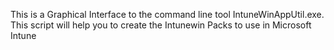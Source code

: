 This is a Graphical Interface to the command line tool IntuneWinAppUtil.exe.
This script will help you to create the Intunewin Packs to use in Microsoft Intune
